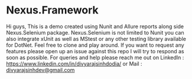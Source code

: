 # Nexus.Framework

Hi guys, This is a demo created using Nunit and Allure reports along side Nexus.Selenium package. Nexus.Selenium is not limited to Nunit you can also integrate xUnit as well as MStest or any other testing library available for DotNet. Feel free to clone and play around. If you want to request any features please open up an issue against this repo I will try to respond as soon as possible. For queries and help please reach me out on LinkedIn : https://www.linkedin.com/in/divyarajsinhdodia/ or Mail : divyarajsinhdev@gmail.com
